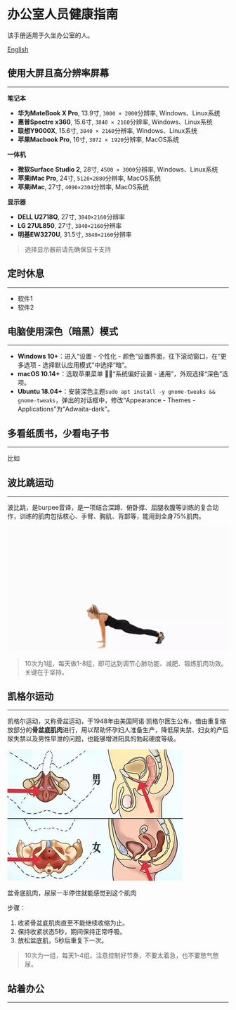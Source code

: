 # 办公室人员健康指南

该手册适用于久坐办公室的人。

[English](README.md)

## 使用大屏且高分辨率屏幕
---
**笔记本**
- **华为MateBook X Pro**, 13.9寸, `3000 × 2000`分辨率, Windows、Linux系统
- **惠普Spectre x360**, 15.6寸, `3840 × 2160`分辨率, Windows、Linux系统
- **联想Y9000X**, 15.6寸, `3840 × 2160`分辨率, Windows、Linux系统
- **苹果Macbook Pro**, 16寸, `3072 × 1920`分辨率, MacOS系统

**一体机**
- **微软Surface Studio 2**, 28寸, `4500 × 3000`分辨率, Windows、Linux系统
- **苹果iMac Pro**, 24寸, `5120×2880`分辨率, MacOS系统
- **苹果iMac**, 27寸, `4096×2304`分辨率, MacOS系统

**显示器**
- **DELL U2718Q**, 27寸, `3840×2160`分辨率
- **LG 27UL850**, 27寸, `3840×2160`分辨率
- **明基EW3270U**,  31.5寸, `3840×2160`分辨率

> 选择显示器前请先确保显卡支持

## 定时休息
---
- 软件1
- 软件2

## 电脑使用深色（暗黑）模式
---
- **Windows 10+**：进入“设置 - 个性化 - 颜色”设置界面，往下滚动窗口，在“更多选项 - 选择默认应用模式”中选择“暗”。
- **macOS 10.14+**：选取苹果菜单 ，“系统偏好设置 - 通用”，外观选择“深色”选项。
- **Ubuntu 18.04+**：安装深色主题`sudo apt install -y gnome-tweaks && gnome-tweaks`，弹出的对话框中，修改“Appearance - Themes - Applications”为“Adwaita-dark”。

## 多看纸质书，少看电子书
---
比如

## 波比跳运动
---
波比跳，是burpee音译，是一项结合深蹲、俯卧撑、屈腿收腹等训练的复合动作，训练的肌肉包括核心、手臂、胸肌、背部等，能用到全身75%肌肉。

![](pobee.webp)

> 10次为1组，每天做1-8组，即可达到调节心肺功能、减肥、锻炼肌肉功效。关键在于坚持。

## 凯格尔运动
---
凯格尔运动，又称骨盆运动，于1948年由美国阿诺·凯格尔医生公布，借由重复缩放部分的**骨盆底肌肉**进行，用以帮助怀孕妇人准备生产，降低尿失禁、妇女的产后尿失禁以及男性早泄的问题，也能够增进阳具的勃起硬度等级。

![](pelvic_anatomy.jpg)

盆骨底肌肉，尿尿一半停住就能感觉到这个肌肉

步骤：
1. 收紧骨盆底肌肉直至不能继续收缩为止。
2. 保持收紧状态5秒，期间保持正常呼吸。
3. 放松盆底肌，5秒后重复下一次。

> 10次为一组，每天1-4组。注意控制好节奏，不要太着急，也不要憋气憋尿。

## 站着办公
---


